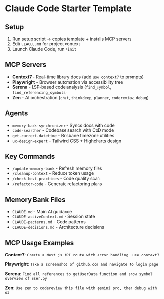 # Claude Code Starter Template

## Setup
1. Run setup script → copies template + installs MCP servers
2. Edit `CLAUDE.md` for project context
3. Launch Claude Code, run `/init`

## MCP Servers
* **Context7** - Real-time library docs (add `use context7` to prompts)
* **Playwright** - Browser automation via accessibility tree  
* **Serena** - LSP-based code analysis (`find_symbol`, `find_referencing_symbols`)
* **Zen** - AI orchestration (`chat`, `thinkdeep`, `planner`, `codereview`, `debug`)

## Agents
* `memory-bank-synchronizer` - Syncs docs with code
* `code-searcher` - Codebase search with CoD mode  
* `get-current-datetime` - Brisbane timezone utilities
* `ux-design-expert` - Tailwind CSS + Highcharts design

## Key Commands
* `/update-memory-bank` - Refresh memory files
* `/cleanup-context` - Reduce token usage
* `/check-best-practices` - Code quality scan
* `/refactor-code` - Generate refactoring plans

## Memory Bank Files
- `CLAUDE.md` - Main AI guidance
- `CLAUDE-activeContext.md` - Session state  
- `CLAUDE-patterns.md` - Code patterns
- `CLAUDE-decisions.md` - Architecture decisions

## MCP Usage Examples

**Context7**: `Create a Next.js API route with error handling. use context7`

**Playwright**: `Take a screenshot of github.com and navigate to login page`

**Serena**: `Find all references to getUserData function and show symbol overview of user.py`

**Zen**: `Use zen to codereview this file with gemini pro, then debug with o3`